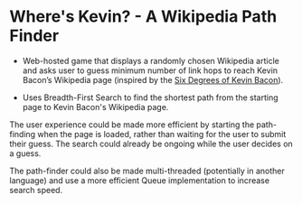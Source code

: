 # Where's Kevin? - A Wikipedia Path Finder

- Web-hosted game that displays a randomly chosen Wikipedia article and asks user
  to guess minimum number of link hops to reach Kevin Bacon’s Wikipedia page
  (inspired by the [Six Degrees of Kevin Bacon](https://en.wikipedia.org/wiki/Six_Degrees_of_Kevin_Bacon)).

- Uses Breadth-First Search to find the shortest path from the starting page to Kevin Bacon's Wikipedia page.

The user experience could be made more efficient by starting the path-finding when the page is loaded, rather than waiting for the user to submit their guess. The search could already be ongoing while the user decides on a guess.

The path-finder could also be made multi-threaded (potentially in another language) and use a more efficient Queue implementation to increase search speed.
